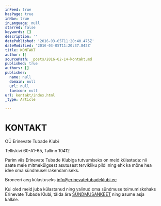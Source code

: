 ```yaml
---
inFeed: true
hasPage: true
inNav: true
inLanguage: null
starred: false
keywords: []
description: ''
datePublished: '2016-03-05T11:20:40.475Z'
dateModified: '2016-03-05T11:20:37.842Z'
title: KONTAKT
author: []
sourcePath: _posts/2016-02-14-kontakt.md
published: true
authors: []
publisher:
  name: null
  domain: null
  url: null
  favicon: null
url: kontakt/index.html
_type: Article

---
```

# KONTAKT

OÜ Erinevate Tubade Klubi

Telliskivi 60-A1-65, Tallinn 10412

Parim viis Erinevate Tubade Klubiga tutvumiseks on meid külastada: nii saate meie mitmekülgsest asutusest tervikliku pildi ning ehk ka mõne hea idee oma sündmusel rakendamiseks.

Broneeri aeg külastuseks info@erinevatetubadeklubi.ee

Kui oled meid juba külastanud ning valinud oma sündmuse toimumiskohaks Erinevate Tubade Klubi, täida ära [SÜNDMUSANKEET][0] ning asume asja kallale.

[0]: http://www.123contactform.com/form-1810156/ETK-Paering
